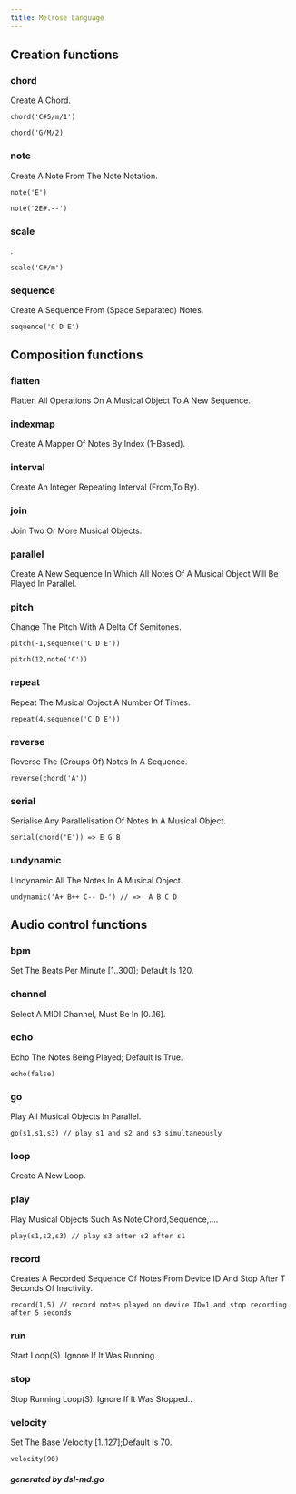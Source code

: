 ```yaml
---
title: Melrose Language
---
```


## Creation functions

### chord<a name="chord"></a>
Create A Chord.

	chord('C#5/m/1')

	chord('G/M/2)

### note<a name="note"></a>
Create A Note From The Note Notation.

	note('E')

	note('2E#.--')

### scale<a name="scale"></a>
.

	scale('C#/m')

### sequence<a name="sequence"></a>
Create A Sequence From (Space Separated) Notes.

	sequence('C D E')


## Composition functions

### flatten<a name="flatten"></a>
Flatten All Operations On A Musical Object To A New Sequence.

	

### indexmap<a name="indexmap"></a>
Create A Mapper Of Notes By Index (1-Based).

	

### interval<a name="interval"></a>
Create An Integer Repeating Interval (From,To,By).

	

### join<a name="join"></a>
Join Two Or More Musical Objects.

	

### parallel<a name="parallel"></a>
Create A New Sequence In Which All Notes Of A Musical Object Will Be Played In Parallel.

	

### pitch<a name="pitch"></a>
Change The Pitch With A Delta Of Semitones.

	pitch(-1,sequence('C D E'))

	pitch(12,note('C'))

### repeat<a name="repeat"></a>
Repeat The Musical Object A Number Of Times.

	repeat(4,sequence('C D E'))

### reverse<a name="reverse"></a>
Reverse The (Groups Of) Notes In A Sequence.

	reverse(chord('A'))

### serial<a name="serial"></a>
Serialise Any Parallelisation Of Notes In A Musical Object.

	serial(chord('E')) => E G B

### undynamic<a name="undynamic"></a>
Undynamic All The Notes In A Musical Object.

	undynamic('A+ B++ C-- D-') // =>  A B C D


## Audio control functions

### bpm<a name="bpm"></a>
Set The Beats Per Minute [1..300]; Default Is 120.

	

### channel<a name="channel"></a>
Select A MIDI Channel, Must Be In [0..16].

	

### echo<a name="echo"></a>
Echo The Notes Being Played; Default Is True.

	echo(false)

### go<a name="go"></a>
Play All Musical Objects In Parallel.

	go(s1,s1,s3) // play s1 and s2 and s3 simultaneously

### loop<a name="loop"></a>
Create A New Loop.

	

### play<a name="play"></a>
Play Musical Objects Such As Note,Chord,Sequence,....

	play(s1,s2,s3) // play s3 after s2 after s1

### record<a name="record"></a>
Creates A Recorded Sequence Of Notes From Device ID And Stop After T Seconds Of Inactivity.

	record(1,5) // record notes played on device ID=1 and stop recording after 5 seconds

### run<a name="run"></a>
Start Loop(S). Ignore If It Was Running..

	

### stop<a name="stop"></a>
Stop Running Loop(S). Ignore If It Was Stopped..

	

### velocity<a name="velocity"></a>
Set The Base Velocity [1..127];Default Is 70.

	velocity(90)


##### generated by dsl-md.go
